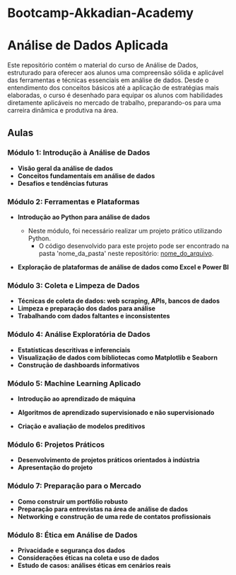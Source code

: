 # Bootcamp-Akkadian-Academy

# Análise de Dados Aplicada

Este repositório contém o material do curso de Análise de Dados, estruturado para oferecer aos alunos uma compreensão sólida e aplicável das ferramentas e técnicas essenciais em análise de dados. Desde o entendimento dos conceitos básicos até a aplicação de estratégias mais elaboradas, o curso é desenhado para equipar os alunos com habilidades diretamente aplicáveis no mercado de trabalho, preparando-os para uma carreira dinâmica e produtiva na área.

## Aulas

### Módulo 1: Introdução à Análise de Dados

- **Visão geral da análise de dados**
- **Conceitos fundamentais em análise de dados**
- **Desafios e tendências futuras**

### Módulo 2: Ferramentas e Plataformas

- **Introdução ao Python para análise de dados**
  - Neste módulo, foi necessário realizar um projeto prático utilizando Python.
      - O código desenvolvido para este projeto pode ser encontrado na pasta 'nome_da_pasta' neste repositório: [nome_do_arquivo](caminho/para/o/arquivo/no/repositório).

- **Exploração de plataformas de análise de dados como Excel e Power BI**
 
### Módulo 3: Coleta e Limpeza de Dados

- **Técnicas de coleta de dados: web scraping, APIs, bancos de dados**
- **Limpeza e preparação dos dados para análise**
- **Trabalhando com dados faltantes e inconsistentes**
 
### Módulo 4: Análise Exploratória de Dados

- **Estatísticas descritivas e inferenciais**
- **Visualização de dados com bibliotecas como Matplotlib e Seaborn**
- **Construção de dashboards informativos**
  
### Módulo 5: Machine Learning Aplicado

- **Introdução ao aprendizado de máquina**
 
- **Algoritmos de aprendizado supervisionado e não supervisionado**
- **Criação e avaliação de modelos preditivos**
 
### Módulo 6: Projetos Práticos

- **Desenvolvimento de projetos práticos orientados à indústria**
- **Apresentação do projeto**
  
### Módulo 7: Preparação para o Mercado

- **Como construir um portfólio robusto**
- **Preparação para entrevistas na área de análise de dados**
- **Networking e construção de uma rede de contatos profissionais**
 
### Módulo 8: Ética em Análise de Dados

- **Privacidade e segurança dos dados**
- **Considerações éticas na coleta e uso de dados**
- **Estudo de casos: análises éticas em cenários reais**
  
